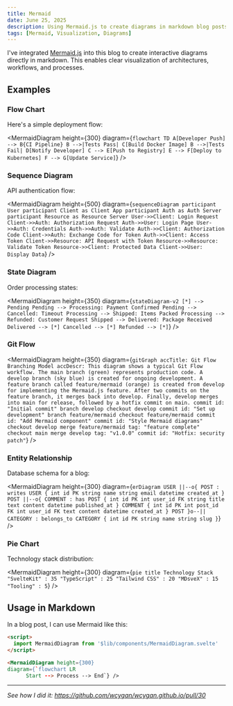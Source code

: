 ```yaml
---
title: Mermaid
date: June 25, 2025
description: Using Mermaid.js to create diagrams in markdown blog posts
tags: [Mermaid, Visualization, Diagrams]
---
```


<script>
  import MermaidDiagram from '$lib/components/MermaidDiagram.svelte'
</script>

I've integrated [Mermaid.js](https://mermaid.js.org/) into this blog to create
interactive diagrams directly in markdown. This enables clear visualization of
architectures, workflows, and processes.

## Examples

### Flow Chart

Here's a simple deployment flow:

<MermaidDiagram height={300}
diagram={`flowchart TD
	  A[Developer Push] --> B{CI Pipeline}
	  B -->|Tests Pass| C[Build Docker Image]
	  B -->|Tests Fail| D[Notify Developer]
	  C --> E[Push to Registry]
	  E --> F[Deploy to Kubernetes]
	  F --> G[Update Service]`}
/>

### Sequence Diagram

API authentication flow:

<MermaidDiagram height={500}
diagram={`sequenceDiagram
	  participant User
	  participant Client as Client App
	  participant Auth as Auth Server
	  participant Resource as Resource Server
	  User->>Client: Login Request
	  Client->>Auth: Authorization Request
	  Auth->>User: Login Page
	  User->>Auth: Credentials
	  Auth->>Auth: Validate
	  Auth->>Client: Authorization Code
	  Client->>Auth: Exchange Code for Token
	  Auth->>Client: Access Token
	  Client->>Resource: API Request with Token
	  Resource->>Resource: Validate Token
	  Resource->>Client: Protected Data
	  Client->>User: Display Data`}
/>

### State Diagram

Order processing states:

<MermaidDiagram height={350}
diagram={`stateDiagram-v2
	  [*] --> Pending
	  Pending --> Processing: Payment Confirmed
	  Pending --> Cancelled: Timeout
	  Processing --> Shipped: Items Packed
	  Processing --> Refunded: Customer Request
	  Shipped --> Delivered: Package Received
	  Delivered --> [*]
	  Cancelled --> [*]
	  Refunded --> [*]`}
/>

### Git Flow

<MermaidDiagram height={350}
diagram={`gitGraph
	  accTitle: Git Flow Branching Model
	  accDescr: This diagram shows a typical Git Flow workflow. The main branch (green) represents production code. A develop branch (sky blue) is created for ongoing development. A feature branch called feature/mermaid (orange) is created from develop for implementing the Mermaid.js feature. After two commits on the feature branch, it merges back into develop. Finally, develop merges into main for release, followed by a hotfix commit on main.
	  commit id: "Initial commit"
	  branch develop
	  checkout develop
	  commit id: "Set up development"
	  branch feature/mermaid
	  checkout feature/mermaid
	  commit id: "Add Mermaid component"
	  commit id: "Style Mermaid diagrams"
	  checkout develop
	  merge feature/mermaid tag: "feature complete"
	  checkout main
	  merge develop tag: "v1.0.0"
	  commit id: "Hotfix: security patch"`}
/>

### Entity Relationship

Database schema for a blog:

<MermaidDiagram height={300}
diagram={`erDiagram
	  USER ||--o{ POST : writes
	  USER {
	      int id PK
	      string name
	      string email
	      datetime created_at
	  }
	  POST ||--o{ COMMENT : has
	  POST {
	      int id PK
	      int user_id FK
	      string title
	      text content
	      datetime published_at
	  }
	  COMMENT {
	      int id PK
	      int post_id FK
	      int user_id FK
	      text content
	      datetime created_at
	  }
	  POST }o--|| CATEGORY : belongs_to
	  CATEGORY {
	      int id PK
	      string name
	      string slug
	  }`}
/>

### Pie Chart

Technology stack distribution:

<MermaidDiagram height={300}
diagram={`pie title Technology Stack
	  "SvelteKit" : 35
	  "TypeScript" : 25
	  "Tailwind CSS" : 20
	  "MDsveX" : 15
	  "Tooling" : 5`}
/>

## Usage in Markdown

In a blog post, I can use Mermaid like this:

```markdown
<script>
  import MermaidDiagram from '$lib/components/MermaidDiagram.svelte'
</script>

<MermaidDiagram height={300}
diagram={`flowchart LR
	  Start --> Process --> End`} />
```

---

_See how I did it: https://github.com/wcygan/wcygan.github.io/pull/30_
